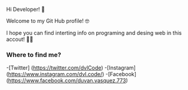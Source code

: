 Hi Developer! 👋

Welcome to my Git Hub profile! 🤓

I hope you can find interting info on programing and desing web in this accout!  🐱‍🏍

### Where to find me? 

-[Twitter] (https://twitter.com/dvlCode)
-[Instagram] (https://www.instagram.com/dvl.code/)
-[Facebook] (https://www.facebook.com/duvan.vasquez.773) 
